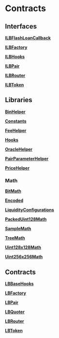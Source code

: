 # Contracts

## Interfaces

**[ILBFlashLoanCallback](api/liquidity_book/interfaces/lb_flash_loan_callback/index.html)**

**[ILBFactory](api/liquidity_book/interfaces/lb_factory/index.html)**

**[ILBHooks](api/liquidity_book/interfaces/lb_base_hooks/index.html)**

**[ILBPair](api/liquidity_book/interfaces/lb_pair/index.html)**

**[ILBRouter](api/liquidity_book/interfaces/lb_router/index.html)**

**[ILBToken](api/liquidity_book/interfaces/lb_token2/index.html)**

## Libraries

**[BinHelper](api/liquidity_book/libraries/bin_helper/index.html)**

**[Constants](api/liquidity_book/libraries/constants/index.html)**

**[FeeHelper](api/liquidity_book/libraries/fee_helper/index.html)**

**[Hooks](api/liquidity_book/libraries/hooks/index.html)**

**[OracleHelper](api/liquidity_book/libraries/oracle_helper/index.html)**

**[PairParameterHelper](api/liquidity_book/libraries/pair_parameter_helper/index.html)**

**[PriceHelper](api/liquidity_book/libraries/price_helper/index.html)**

### Math

**[BitMath](api/liquidity_book/libraries/math/bit_math/index.html)**

**[Encoded](api/liquidity_book/libraries/math/encoded/index.html)**

**[LiquidityConfigurations](api/liquidity_book/libraries/math/liquidity_configurations/index.html)**

**[PackedUint128Math](api/liquidity_book/libraries/math/packed_u128_math/index.html)**

**[SampleMath](api/liquidity_book/libraries/math/sample_math/index.html)**

**[TreeMath](api/liquidity_book/libraries/math/tree_math/index.html)**

**[Uint128x128Math](api/liquidity_book/libraries/math/u128x128_math/index.html)**

**[Uint256x256Math](api/liquidity_book/libraries/math/u256x256_math/index.html)**

## Contracts

**[LBBaseHooks](api/lb_base_hooks/index.html)**

**[LBFactory](api/lb_factory/index.html)**

**[LBPair](api/lb_pair/index.html)**

**[LBQuoter](api/lb_quoter/index.html)**

**[LBRouter](api/lb_router/index.html)**

**[LBToken](api/lb_token2/index.html)**
